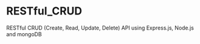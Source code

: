 # RESTful_CRUD
RESTful CRUD (Create, Read, Update, Delete) API using Express.js, Node.js and mongoDB
